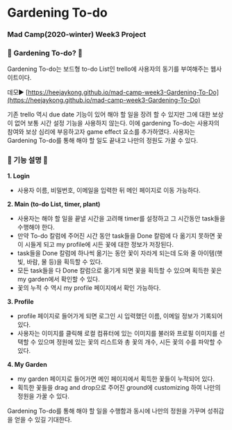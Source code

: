 # Gardening To-do
### Mad Camp(2020-winter) Week3 Project
### 🌱 Gardening To-do? 🌱

Gardening To-do는 보드형 to-do List인 trello에 사용자의 동기를 부여해주는 웹사이트이다.

데모▶ [https://heejaykong.github.io/mad-camp-week3-Gardening-To-Do](https://heejaykong.github.io/mad-camp-week3-Gardening-To-Do)

기존 trello 역시 due date 기능이 있어 해야 할 일을 장려 할 수 있지만 그에 대한 보상이 없어 보통 시간 설정 기능을 사용하지 않는다.
이에 gardening To-do는 사용자의 참여와 보상 심리에 부응하고자 game effect 요소를 추가하였다. 
사용자는 Gardening To-do를 통해 해야 할 일도 끝내고 나만의 정원도 가꿀 수 있다.

### 🌳 기능 설명 🌳

**1. Login**
* 사용자 이름, 비밀번호, 이메일을 입력한 뒤 메인 페이지로 이동 가능하다.

**2. Main (to-do List, timer, plant)**
* 사용자는 해야 할 일을 끝낼 시간을 고려해 timer를 설정하고 그 시간동안 task들을 수행해야 한다.
* 만약 To-do 칼럼에 주어진 시간 동안 task들을 Done 칼럼에 다 옮기지 못하면 꽃이 시들게 되고 my profile에 시든 꽃에 대한 정보가 저장된다.
* task들을 Done 칼럼에 하나씩 옮기는 동안 꽃이 자라게 되는데 도와 줄 아이템(햇빛, 바람, 물 등)을 획득할 수 있다.
* 모든 task들을 다 Done 칼럼으로 옮기게 되면 꽃을 획득할 수 있으며 획득한 꽃은 my garden에서 확인할 수 있다.
* 꽃의 누적 수 역시 my profile 페이지에서 확인 가능하다.

**3. Profile**
* profile 페이지로 들어가게 되면 로그인 시 입력했던 이름, 이메일 정보가 기록되어 있다.
* 사용자는 이미지를 클릭해 로컬 컴퓨터에 있는 이미지를 불러와 프로필 이미지를 선택할 수 있으며 정원에 있는 꽃의 리스트와 총 꽃의 개수, 시든 꽃의 수를 파악할 수 있다.

**4. My Garden**
* my garden 페이지로 들어가면 메인 페이지에서 획득한 꽃들이 누적되어 있다.
* 획득한 꽃들을 drag and drop으로 주어진 ground에 customizing 하여 나만의 정원을 가꿀 수 있다.

Gardening To-do를 통해 해야 할 일을 수행함과 동시에 나만의 정원을 가꾸며 성취감을 얻을 수 있길 기대한다.
